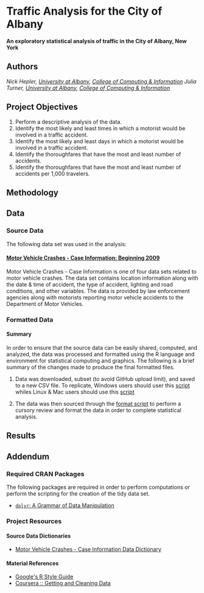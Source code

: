 # Traffic Analysis for the City of Albany #
__An exploratory statistical analysis of traffic in the City of Albany, New York__

## Authors ##
_Nick Hepler, [University at Albany](http://www.albany.edu), [College of Computing & Information](http://www.albany.edu/cci/)_
_Julia Turner, [University at Albany](http://www.albany.edu), [College of Computing & Information](http://www.albany.edu/cci/)_

## Project Objectives ##
1.  Perform a descriptive analysis of the data.
1.  Identify the most likely and least times in which a motorist would be involved in a traffic accident.
1.  Identify the most likely and least days in which a motorist would be involved in a traffic accident.
1.  Identify the thoroughfares that have the most and least number of accidents.
1.  Identify the thoroughfares that have the most and least number of accidents per 1,000 travelers.


## Methodology ##

## Data ##
### Source Data ###
The following data set was used in the analysis:
#### [Motor Vehicle Crashes - Case Information: Beginning 2009](https://data.ny.gov/api/views/e8ky-4vqe/rows.csv?accessType=DOWNLOAD) ####
Motor Vehicle Crashes - Case Information is one of four data sets related to motor vehicle crashes. The data set contains location information along with the date & time of accident, the type of accident, lighting and road conditions, and other variables. The data is provided by law enforcement agencies along with motorists reporting motor vehicle accidents to the Department of Motor Vehicles.


### Formatted Data ###
#### Summary ####
In order to ensure that the source data can be easily shared, computed, and analyzed, the data was processed and formatted using the R language and environment for statistical computing and graphics. The following is a brief summary of the changes made to produce the final formatted files.
1.  Data was downloaded, subset (to avoid GitHub upload limit), and saved to a new CSV file. To replicate, Windows users should user this [script](https://github.com/nickhepler/ALBTraffic/blob/master/scripts/download_mva_windows.R) whiles Linux & Mac users should use this [script](https://github.com/nickhepler/ALBTraffic/blob/master/scripts/download_mva_linux.R)

1.  The data was then sourced through the [format script](https://github.com/nickhepler/ALBTraffic/blob/master/scripts/format_mva.R) to perform a cursory review and format the data in order to complete statistical analysis.

## Results ##

## Addendum ##
### Required CRAN Packages ###
The following packages are required in order to perform computations or perform the scripting for the creation of the tidy data set.
* [`dplyr`: A Grammar of Data Manipulation](http://cran.r-project.org/web/packages/dplyr/index.html)

### Project Resources ###
#### Source Data Dictionaries ####
* [Motor Vehicle Crashes - Case Information Data Dictionary](https://data.ny.gov/api/views/e8ky-4vqe/files/qCadoVwr91VeZzvGCaLSPcw_35aTonddiFq9X_ztziY?download=true&filename=NYSDMV_CRASH%20CASE%20FILE_Data%20Dictionary.pdf)

#### Material References ####
* [Google's R Style Guide](http://google-styleguide.googlecode.com/svn/trunk/Rguide.xml)
* [Coursera :: Getting and Cleaning Data](https://www.coursera.org/course/getdata)

